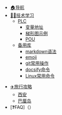 <!-- docs/_sidebar.md -->

* [🏠导航](/README.md)
* [👨‍💻技术学习]()
  * [PLC]()
    * [变量地址](/tech/PLC/varAddress.md)
    * [梯形图示例](/tech/PLC/LDexample1.md)
    * [POU](/tech/PLC/POU.md)
  * [备用库]()
    * [markdown语法](/tech/library/markdown.md)
    * [emoji](/tech/library/emoji.md)
    * [git常用操作](/tech/library/git.md)
    * [docsify命令](/tech/library/docsify.md)
    * [Linux常用命令](/tech/library/Linux.md)
<!-- * [🔠English]()
  * [Listening](/travel/xinjiang.md)
  * [Reading](/travel/bali.md)
  * [Writing](/travel/bali.md) -->
* [✈️旅行攻略]()
  * [西安](/travel/Xian.md)
  * [巴厘岛](/travel/bali.md)
* [❓FAQ]（）

[def]: /library/emoji.md